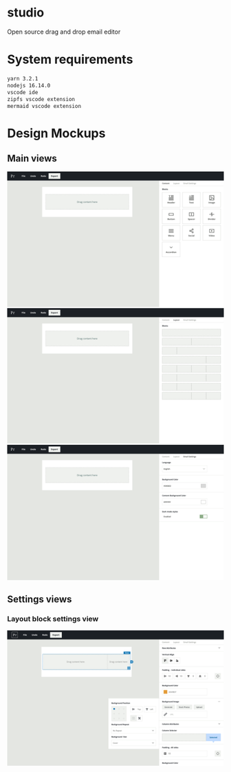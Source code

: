 # studio

Open source drag and drop email editor

# System requirements

```
yarn 3.2.1
nodejs 16.14.0
vscode ide
zipfs vscode extension
mermaid vscode extension
```

# Design Mockups

## Main views

![wireframe](./design/Dashboard-content.png)
![wireframe](./design/Dashboard-layout.png)
![wireframe](./design/Dashboard-email-settings.png)

## Settings views

### Layout block settings view

![wireframe](./design/Layout-Block-Settings.png)
